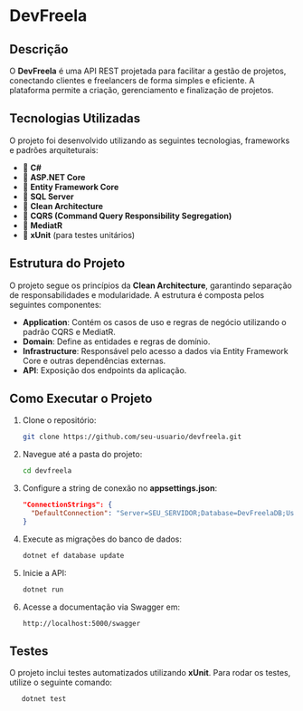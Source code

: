# DevFreela

## Descrição
O **DevFreela** é uma API REST projetada para facilitar a gestão de projetos, conectando clientes e freelancers de forma simples e eficiente. A plataforma permite a criação, gerenciamento e finalização de projetos.

## Tecnologias Utilizadas
O projeto foi desenvolvido utilizando as seguintes tecnologias, frameworks e padrões arquiteturais:

- 🔹 **C#**
- 🔹 **ASP.NET Core**
- 🔹 **Entity Framework Core**
- 🔹 **SQL Server**
- 🔹 **Clean Architecture**
- 🔹 **CQRS (Command Query Responsibility Segregation)**
- 🔹 **MediatR**
- 🔹 **xUnit** (para testes unitários)

## Estrutura do Projeto
O projeto segue os princípios da **Clean Architecture**, garantindo separação de responsabilidades e modularidade. A estrutura é composta pelos seguintes componentes:

- **Application**: Contém os casos de uso e regras de negócio utilizando o padrão CQRS e MediatR.
- **Domain**: Define as entidades e regras de domínio.
- **Infrastructure**: Responsável pelo acesso a dados via Entity Framework Core e outras dependências externas.
- **API**: Exposição dos endpoints da aplicação.

## Como Executar o Projeto

1. Clone o repositório:
   ```sh
   git clone https://github.com/seu-usuario/devfreela.git
   ```
2. Navegue até a pasta do projeto:
   ```sh
   cd devfreela
   ```
3. Configure a string de conexão no **appsettings.json**:
   ```json
   "ConnectionStrings": {
     "DefaultConnection": "Server=SEU_SERVIDOR;Database=DevFreelaDB;User Id=SEU_USUARIO;Password=SUA_SENHA;"
   }
   ```
4. Execute as migrações do banco de dados:
   ```sh
   dotnet ef database update
   ```
5. Inicie a API:
   ```sh
   dotnet run
   ```
6. Acesse a documentação via Swagger em:
   ```
   http://localhost:5000/swagger
   ```

## Testes
O projeto inclui testes automatizados utilizando **xUnit**. Para rodar os testes, utilize o seguinte comando:
```sh
   dotnet test
```



